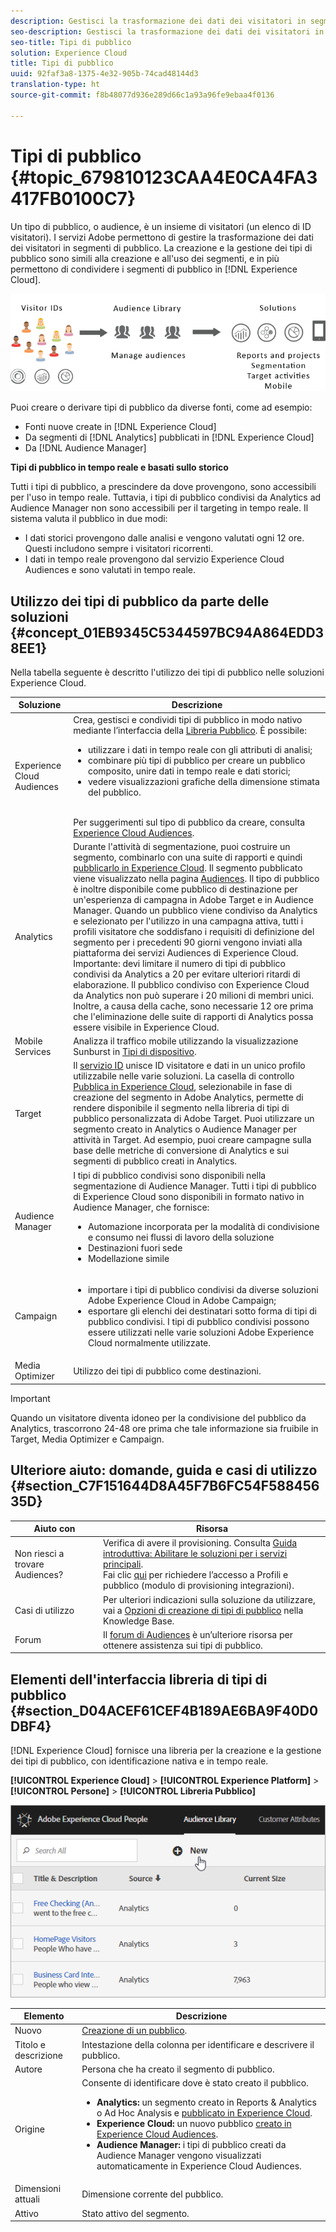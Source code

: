 ```yaml
---
description: Gestisci la trasformazione dei dati dei visitatori in segmenti di pubblico.
seo-description: Gestisci la trasformazione dei dati dei visitatori in segmenti di pubblico.
seo-title: Tipi di pubblico
solution: Experience Cloud
title: Tipi di pubblico
uuid: 92faf3a8-1375-4e32-905b-74cad48144d3
translation-type: ht
source-git-commit: f8b48077d936e289d66c1a93a96fe9ebaa4f0136

---
```



# Tipi di pubblico {#topic_679810123CAA4E0CA4FA3417FB0100C7}

Un tipo di pubblico, o audience, è un insieme di visitatori (un elenco di ID visitatori). I servizi Adobe permettono di gestire la trasformazione dei dati dei visitatori in segmenti di pubblico. La creazione e la gestione dei tipi di pubblico sono simili alla creazione e all'uso dei segmenti, e in più permettono di condividere i segmenti di pubblico in [!DNL Experience Cloud].

![](assets/audiences.png)

Puoi creare o derivare tipi di pubblico da diverse fonti, come ad esempio:

* Fonti nuove create in [!DNL Experience Cloud]
* Da segmenti di [!DNL Analytics] pubblicati in [!DNL Experience Cloud]
* Da [!DNL Audience Manager]

**Tipi di pubblico in tempo reale e basati sullo storico**

Tutti i tipi di pubblico, a prescindere da dove provengono, sono accessibili per l'uso in tempo reale. Tuttavia, i tipi di pubblico condivisi da Analytics ad Audience Manager non sono accessibili per il targeting in tempo reale. Il sistema valuta il pubblico in due modi:

* I dati storici provengono dalle analisi e vengono valutati ogni 12 ore. Questi includono sempre i visitatori ricorrenti.
* I dati in tempo reale provengono dal servizio Experience Cloud Audiences e sono valutati in tempo reale.


## Utilizzo dei tipi di pubblico da parte delle soluzioni {#concept_01EB9345C5344597BC94A864EDD38EE1}

Nella tabella seguente è descritto l'utilizzo dei tipi di pubblico nelle soluzioni Experience Cloud.

| Soluzione | Descrizione |
|--- |--- |
| Experience Cloud Audiences | Crea, gestisci e condividi tipi di pubblico in modo nativo mediante l’interfaccia della [Libreria Pubblico](../audience-library/audience-library.md). È possibile:<ul><li>utilizzare i dati in tempo reale con gli attributi di analisi;</li><li>combinare più tipi di pubblico per creare un pubblico composito, unire dati in tempo reale e dati storici;</li><li>vedere visualizzazioni grafiche della dimensione stimata del pubblico.</li></ul><br>Per suggerimenti sul tipo di pubblico da creare, consulta [Experience Cloud Audiences](https://helpx.adobe.com/it/marketing-cloud-core/kb/People/Audience-Creation-Options.html). |
| Analytics | Durante l'attività di segmentazione, puoi costruire un segmento, combinarlo con una suite di rapporti e quindi  [ pubblicarlo in Experience Cloud](../audience-library/audience-library.md). Il segmento pubblicato viene visualizzato nella pagina [Audiences](../audience-library/audience-library.md). Il tipo di pubblico è inoltre disponibile come pubblico di destinazione per un'esperienza di campagna in Adobe Target e in Audience Manager.   Quando un pubblico viene condiviso da Analytics e selezionato per l'utilizzo in una campagna attiva, tutti i profili visitatore che soddisfano i requisiti di definizione del segmento per i precedenti 90 giorni vengono inviati alla piattaforma dei servizi Audiences di Experience Cloud.   Importante: devi limitare il numero di tipi di pubblico condivisi da Analytics a 20 per evitare ulteriori ritardi di elaborazione. Il pubblico condiviso con Experience Cloud da Analytics non può superare i 20 milioni di membri unici. Inoltre, a causa della cache, sono necessarie 12 ore prima che l'eliminazione delle suite di rapporti di Analytics possa essere visibile in Experience Cloud. |
| Mobile Services | Analizza il traffico mobile utilizzando la visualizzazione Sunburst in [Tipi di dispositivo](https://marketing.adobe.com/resources/help/it_IT/mobile/?f=reports_devices). |
| Target | Il [servizio ID](https://marketing.adobe.com/resources/help/it_IT/mcvid/) unisce ID visitatore e dati in un unico profilo utilizzabile nelle varie soluzioni. La casella di controllo [Pubblica in Experience Cloud](../audience-library/audience-library.md), selezionabile in fase di creazione del segmento in Adobe Analytics, permette di rendere disponibile il segmento nella libreria di tipi di pubblico personalizzata di Adobe Target. Puoi utilizzare un segmento creato in Analytics o Audience Manager per attività in Target.  Ad esempio, puoi creare campagne sulla base delle metriche di conversione di Analytics e sui segmenti di pubblico creati in Analytics. |
| Audience Manager | I tipi di pubblico condivisi sono disponibili nella segmentazione di Audience Manager. Tutti i tipi di pubblico di Experience Cloud sono disponibili in formato nativo in Audience Manager, che fornisce:<ul><li>Automazione incorporata per la modalità di condivisione e consumo nei flussi di lavoro della soluzione</li><li>Destinazioni fuori sede</li><li>Modellazione simile</li></ul> |
| Campaign | <ul><li>importare i tipi di pubblico condivisi da diverse soluzioni Adobe Experience Cloud in Adobe Campaign;</li><li>esportare gli elenchi dei destinatari sotto forma di tipi di pubblico condivisi. I tipi di pubblico condivisi possono essere utilizzati nelle varie soluzioni Adobe Experience Cloud normalmente utilizzate.</li></ul> |
| Media Optimizer | Utilizzo dei tipi di pubblico come destinazioni. |


>[!IMPORTANT]
>
>Quando un visitatore diventa idoneo per la condivisione del pubblico da Analytics, trascorrono 24-48 ore prima che tale informazione sia fruibile in Target, Media Optimizer e Campaign.

## Ulteriore aiuto: domande, guida e casi di utilizzo {#section_C7F151644D8A45F7B6FC54F58845635D}


| Aiuto con | Risorsa |
|--- |--- |
| Non riesci a trovare Audiences? | Verifica di avere il provisioning. Consulta  [Guida introduttiva: Abilitare le soluzioni per i servizi principali](../core-services/core-services.md).<br>Fai clic [qui](https://www.adobe.com/go/audiences) per richiedere l’accesso a Profili e pubblico (modulo di provisioning integrazioni). |
| Casi di utilizzo | Per ulteriori indicazioni sulla soluzione da utilizzare, vai a [Opzioni di creazione di tipi di pubblico](https://helpx.adobe.com/it/marketing-cloud-core/kb/People/Audience-Creation-Options.html) nella Knowledge Base. |
| Forum | Il [forum di Audiences](https://forums.adobe.com/community/experience-cloud/platform/core-services/people-service/audiences) è un’ulteriore risorsa per ottenere assistenza sui tipi di pubblico. |


## Elementi dell'interfaccia libreria di tipi di pubblico {#section_D04ACEF61CEF4B189AE6BA9F40D0DBF4}

[!DNL Experience Cloud] fornisce una libreria per la creazione e la gestione dei tipi di pubblico, con identificazione nativa e in tempo reale.

**[!UICONTROL Experience Cloud]** &gt; **[!UICONTROL Experience Platform]** &gt; **[!UICONTROL Persone]** &gt; **[!UICONTROL Libreria Pubblico]**

![](assets/audience_library.png)

| Elemento | Descrizione |
|--- |--- |
| Nuovo | [Creazione di un pubblico](../audience-library/audience-library.md). |
| Titolo e descrizione | Intestazione della colonna per identificare e descrivere il pubblico. |
| Autore | Persona che ha creato il segmento di pubblico. |
| Origine | Consente di identificare dove è stato creato il pubblico.<ul><li>**Analytics:** un segmento creato in Reports &amp; Analytics o Ad Hoc Analysis e [pubblicato in Experience Cloud](../audience-library/audience-library.md).</li><li>**Experience Cloud:** un nuovo pubblico [creato in Experience Cloud Audiences](../audience-library/audience-library.md).</li><li>**Audience Manager:** i tipi di pubblico creati da Audience Manager vengono visualizzati automaticamente in Experience Cloud Audiences.</li></ul> |
| Dimensioni attuali | Dimensione corrente del pubblico. |
| Attivo | Stato attivo del segmento. |

